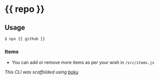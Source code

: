 # {{ repo }}


## Usage

```sh
$ npx {{ github }}
```

### Items

* You can add or remove more items as per your wish in `/src/items.js`

*This CLI was scaffolded using [boku](https://github.com/anshumanv/boku)*
